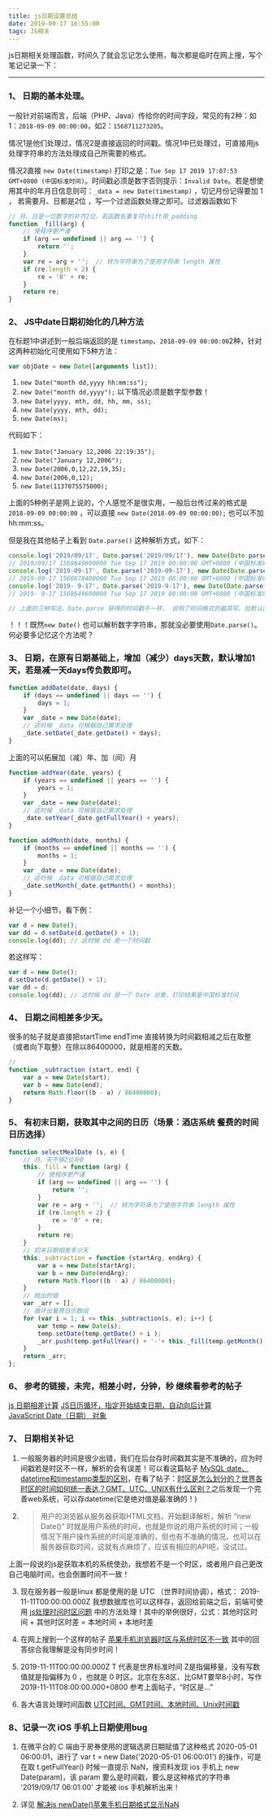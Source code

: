 ```yaml
---
title: js日期设置总结
date: 2019-09-17 16:55:00
tags: JS相关
---
```


js日期相关处理函数，时间久了就会忘记怎么使用，每次都是临时在网上搜，写个笔记记录一下：

---

### 1、 日期的基本处理。

一般针对前端而言，后端（PHP、Java）传给你的时间字段，常见的有2种：如1：` 2018-09-09 00:00:00 `，如2：` 1568711273205 `。 

情况1是他们处理过，情况2是直接返回的时间戳。情况1中已处理过，可直接用js处理字符串的方法处理成自己所需要的格式。

情况2直接 ` new Date(timestamp) ` 打印之是：` Tue Sep 17 2019 17:07:53 GMT+0800 (中国标准时间) `。时间戳必须是数字否则提示：` Invalid Date `。若是想使用其中的年月日信息则可：` _data = new Date(timestamp) ` ，切记月份记得要加 1 ， 若需要月、日都是2位 ，写一个过滤函数处理之即可。过滤器函数如下


~~~javascript
// 月、日是一位数字的补齐2位，若函数名重复可shift用_padding
function _fill(arg) {
    // 使程序更严谨
    if (arg == undefined || arg == '') {
        return '';
    }
    var re = arg + '';  // 转为字符串为了使用字符串 length 属性
    if (re.length < 2) {
        re = '0' + re;
    }
    return re;
}
~~~

### 2、 JS中date日期初始化的几种方法

在标题1中讲述到一般后端返回的是 ` timestamp `、` 2018-09-09 00:00:00 `2种，针对这两种初始化可使用如下5种方法：

~~~Javascript
var objDate = new Date([arguments list]);
~~~

1) ` new Date("month dd,yyyy hh:mm:ss"); `
2) ` new Date("month dd,yyyy"); `
以下情况必须是数字型参数！
3) ` new Date(yyyy, mth, dd, hh, mm, ss); `
4) ` new Date(yyyy, mth, dd); `
5) ` new Date(ms); `

代码如下：
1) ` new Date("January 12,2006 22:19:35"); `
2) ` new Date("January 12,2006"); `
3) ` new Date(2006,0,12,22,19,35); `
4) ` new Date(2006,0,12); `
5) ` new Date(1137075575000); `

上面的5种例子是网上说的，个人感觉不是很实用，一般后台传过来的格式是 ` 2018-09-09 00:00:00 ` ，可以直接 ` new Date(2018-09-09 00:00:00); ` 也可以不加 hh:mm:ss。

但是我在其他帖子上看到 ` Date.parse() ` 这种解析方式，如下：

~~~javascript
console.log('2019/09/17', Date.parse('2019/09/17'), new Date(Date.parse('2019/09/17'))); 
// 2019/09/17 1568649600000 Tue Sep 17 2019 00:00:00 GMT+0800 (中国标准时间)
console.log('2019-09-17', Date.parse('2019-09-17'), new Date(Date.parse('2019-09-17')));
// 2019-09-17 1568678400000 Tue Sep 17 2019 08:00:00 GMT+0800 (中国标准时间)
console.log('2019- 9-17', Date.parse('2019-9-17'), new Date(Date.parse('2019-9-17')));
// 2019- 9-17 1568649600000 Tue Sep 17 2019 00:00:00 GMT+0800 (中国标准时间)

// 上面的三种写法，Date.parse 获得的时间戳不一样， 说明了时间格式的最简写、加默认的0 解析的该天的 hh:mm:ss 不一样。如果加上hh:mm:ss 三种写法会保持一致。 也可观察出 '2019-9-17' '2019/09/17' 这2中写法获取到的是该天凌晨的时间戳。
~~~

！！！既然` new Date() ` 也可以解析数字字符串，那就没必要使用` Date.parse() `。何必要多记忆这个方法呢？

### 3、 日期，在原有日期基础上，增加（减少）days天数，默认增加1天，若是减一天days传负数即可。

~~~javascript
function addDate(date, days) {
    if (days == undefined || days == '') {
        days = 1;
    }
    var _date = new Date(date);
    // 这时候 _data 可根据自己需求处理 
    _date.setDate(_date.getDate() + days);
}
~~~

上面的可以拓展加（减）年、加（间）月

~~~javascript
function addYear(date, years) {
    if (years == undefined || years == '') {
        years = 1;
    }
    var _date = new Date(date);
    // 这时候 _data 可根据自己需求处理 
    _date.setYear(_date.getFullYear() + years);
}

function addMonth(date, months) {
    if (months == undefined || months == '') {
        months = 1;
    }
    var _date = new Date(date);
    // 这时候 _data 可根据自己需求处理 
    _date.setMonth(_date.getMonth() + months);
}
~~~

补记一个小细节，看下例：

~~~JavaScript
var d = new Date();
var dd = d.setDate(d.getDate() + 1);
console.log(dd); // 这时候 dd 是一个时间戳
~~~

若这样写：
~~~JavaScript
var d = new Date();
d.setDate(d.getDate() + 1);
var dd = d;
console.log(dd); // 这时候 dd 是一个 Date 对象，打印结果是中国标准时间
~~~

### 4、 日期之间相差多少天。
很多的帖子就是直接把startTime endTime 直接转换为时间戳相减之后在取整（或者向下取整）在除以86400000，就是相差的天数。


~~~javascript
// 
function _subtraction (start, end) {
    var a = new Date(start);
    var b = new Date(end);
    return Math.floor((b - a) / 86400000);
}

~~~

### 5、 有初末日期，获取其中之间的日历（场景：酒店系统 餐费的时间日历选择）
~~~javascript
function selectMealDate (s, e) {
    // 月、天不够2位补0
    this._fill = function (arg) {
        // 使程序更严谨
        if (arg == undefined || arg == '') {
            return '';
        }
        var re = arg + '';  // 转为字符串为了使用字符串 length 属性
        if (re.length < 2) {
            re = '0' + re;
        }
        return re;
    }
    // 初末日期相差多少天
    this._subtraction = function (startArg, endArg) {
        var a = new Date(startArg);
        var b = new Date(endArg);
        return Math.floor((b - a) / 86400000);
    }
    // 抛出的值
    var _arr = [];
    // 循环出餐费日历数组
    for (var i = 1; i <= this._subtraction(s, e); i++) {
        var temp = new Date(s);
        temp.setDate(temp.getDate() + i ); 
        _arr.push(temp.getFullYear() + '-'+ this._fill(temp.getMonth() + 1) + '-' + this._fill(temp.getDate()));
    }
    return _arr;
};
~~~


### 6、 参考的链接，未完，相差小时，分钟，秒 继续看参考的帖子

[js 日期相差计算](https://www.cnblogs.com/summer-qd/p/10103984.html)
[JS日历循环，指定开始结束日期，自动向后计算](http://www.miaoqiyuan.cn/p/date-range)
[JavaScript Date（日期） 对象](http://www.runoob.com/js/js-obj-date.html)     


### 7、 日期相关补记

1. 一般服务器的时间是很少出错，我们在后台存时间戳其实是不准确的，应为时间戳若是时区不一样，解析的会有误差！可以看这篇帖子 [MySQL date、datetime和timestamp类型的区别](https://zhuanlan.zhihu.com/p/23663741)，在看了帖子：[时区是怎么划分的？世界各时区的时间如何统一表达？GMT、UTC、UNIX有什么区别？](https://learn.blog.csdn.net/article/details/102728563)之后发现一个完善web系统，可以存datetime(它是绝对值是最准确的！)

2. > 用户的浏览器从服务器获取HTML文档，开始翻译解析，解析 “new Date()” 时就是用户系统的时间，也就是你说的用户系统的时间；一般情况下用户操作系统的时间是准确的，但也有不准确的情况，也可以在服务器获取时间，这就有点麻烦了，应该有相应的API吧，没试过。  

上面一段说的js是获取本机的系统使劲，我想若不是一个时区，或者用户自己更改自己电脑时间，也会倒置时间不一致！

3. 现在服务器一般是linux 都是使用的是 UTC （世界时间协调），格式： 2019-11-11T00:00:00.000Z 我想数据库也可以这样存，返回给前端之后，前端可使用 [js处理时间时区问题](https://www.cnblogs.com/goloving/p/10514914.html) 中的方法处理！其中的举例很好，公式：其他时区时间 + 其他时区时差 = 本地时间 + 本地时差

4. 在网上搜到一个这样的帖子 [苹果手机浏览器时区与系统时区不一致](https://zhidao.baidu.com/question/1964112958349855060.html)  其中的回答综合我理解是没有同步时间！

5. 2019-11-11T00:00:00.000Z T 代表是世界标准时间  Z是指偏移量，没有写数值就是指偏移为 0 ，也就是 0 时区。北京在东8区、比GMT要早8小时，写作2019-11-11T08:00:00.000+0800  参考上面帖子，“时区是...”

6. 各大语言处理时间函数 [UTC时间、GMT时间、本地时间、Unix时间戳](https://www.cnblogs.com/xwdreamer/p/8761825.html)

### 8、记录一次 iOS 手机上日期使用bug

1. 在微平台的 C 端由于房券使用的逻辑选房日期赋值了这种格式 2020-05-01 06:00:01，进行了 var t = new Date('2020-05-01 06:00:01') 的操作，可是在取 t.getFullYear() 时候一直提示 NaN，搜资料发现 ios 手机上 new Date(param)，该 param 要么是时间戳，要么是这种格式的字符串 '2019/09/17 06:01:00' 才能被 ios 手机解析出来！

2. 详见 [解决js newDate()苹果手机日期格式显示NaN](https://blog.csdn.net/chelen_jak/article/details/98215109)